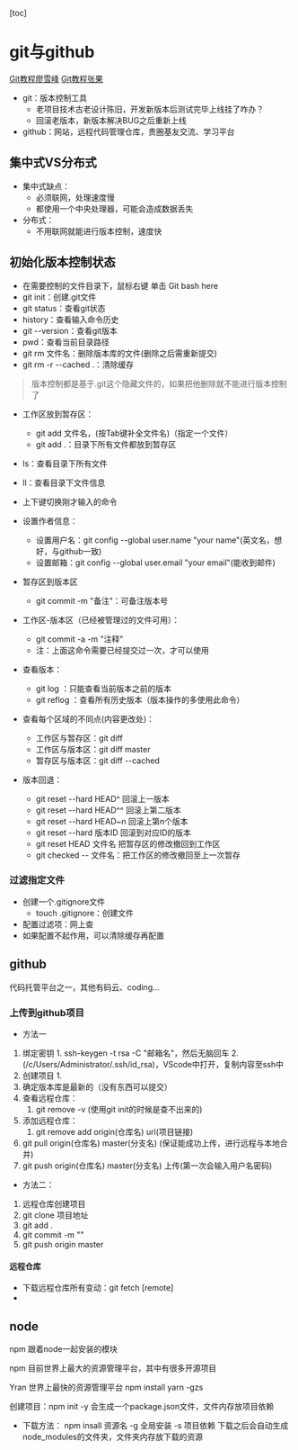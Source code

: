 [toc]

# git与github

[Git教程廖雪峰](https://www.liaoxuefeng.com/wiki/896043488029600)
[Git教程张果](https://www.cnblogs.com/best/p/7474442.html)

- git：版本控制工具
	- 老项目技术古老设计陈旧，开发新版本后测试完毕上线挂了咋办？
	- 回滚老版本，新版本解决BUG之后重新上线
- github：网站，远程代码管理仓库，贵圈基友交流、学习平台

## 集中式VS分布式

- 集中式缺点：
	- 必须联网，处理速度慢
	- 都使用一个中央处理器，可能会造成数据丢失
- 分布式：
	- 不用联网就能进行版本控制，速度快


## 初始化版本控制状态

- 在需要控制的文件目录下，鼠标右键 单击 Git bash here
- git init：创建.git文件
- git status：查看git状态
- history：查看输入命令历史
- git --version：查看git版本
- pwd：查看当前目录路径
- git rm 文件名：删除版本库的文件(删除之后需重新提交)
- git rm -r --cached .：清除缓存

> 版本控制都是基于.git这个隐藏文件的，如果把他删除就不能进行版本控制了

- 工作区放到暂存区：
	- git add 文件名，(按Tab键补全文件名)（指定一个文件）
	- git add .：目录下所有文件都放到暂存区
- ls：查看目录下所有文件
- ll：查看目录下文件信息
- 上下键切换刚才输入的命令

- 设置作者信息：
	- 设置用户名：git config --global user.name "your name"(英文名，想好，与github一致)
	- 设置邮箱：git config --global user.email "your email"(能收到邮件)

- 暂存区到版本区
	- git commit -m "备注"：可备注版本号
- 工作区-版本区（已经被管理过的文件可用）：
	- git commit -a -m "注释"
	- 注：上面这命令需要已经提交过一次，才可以使用

- 查看版本：
	- git log ：只能查看当前版本之前的版本
	- git reflog ：查看所有历史版本（版本操作的多使用此命令）
- 查看每个区域的不同点(内容更改处)：
	- 工作区与暂存区：git diff
	- 工作区与版本区：git diff master
	- 暂存区与版本区：git diff --cached

- 版本回退：
	- git reset --hard  HEAD^ 回滚上一版本
	- git reset --hard  HEAD^^ 回滚上第二版本
	- git reset --hard  HEAD~n 回滚上第n个版本
	- git reset --hard 版本ID 回滚到对应ID的版本
	- git reset HEAD 文件名 把暂存区的修改撤回到工作区
	- git checked -- 文件名：把工作区的修改撤回至上一次暂存

### 过滤指定文件

- 创建一个.gitignore文件
	- touch .gitignore：创建文件
- 配置过滤项：网上查
- 如果配置不起作用，可以清除缓存再配置

## github

代码托管平台之一，其他有码云、coding...

### 上传到github项目
- 方法一
1. 绑定密钥
		1. ssh-keygen -t rsa -C "邮箱名"，然后无脑回车
		2. (/c/Users/Administrator/.ssh/id_rsa)，VScode中打开，复制内容至ssh中
2. 创建项目
		1. 
3. 确定版本库是最新的（没有东西可以提交）
4. 查看远程仓库：
	1. git remove -v (使用git  init的时候是查不出来的)
5. 添加远程仓库：
	1. git remove add origin(仓库名) url(项目链接)
6. git pull origin(仓库名) master(分支名) (保证能成功上传，进行远程与本地合并)
7. git push origin(仓库名) master(分支名) 上传(第一次会输入用户名密码)

- 方法二：
1. 远程仓库创建项目
2. git clone 项目地址
3. git add .
4. git commit -m ""
5. git push origin master

#### 远程仓库

- 下载远程仓库所有变动：git fetch [remote]
- 

## node

npm 跟着node一起安装的模块

npm 目前世界上最大的资源管理平台，其中有很多开源项目

Yran 世界上最快的资源管理平台
	npm install yarn -gzs

创建项目：npm init -y
	会生成一个package.json文件，文件内存放项目依赖
- 下载方法：
npm insall 资源名
		-g 全局安装
		-s 项目依赖
下载之后会自动生成node_modules的文件夹，文件夹内存放下载的资源